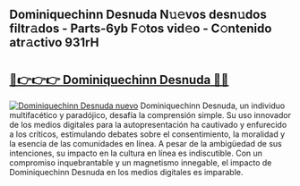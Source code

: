 ## Dominiquechinn Desnuda N𝚞𝚎vos desn𝚞dos filtr𝚊dos - Parts-6yb F𝚘tos vid𝚎o - C𝚘ntenido atr𝚊ctivo 931rH

# <h2><a href="http://mb9i8kj.tromn.icu/?c=Dominiquechinn+Desnuda">🔗👉👉👉 Dominiquechinn Desnuda 🔗🔗</a></h2>

[![Dominiquechinn Desnuda nuevo](https://i.imgur.com/pEAQMta.gif)](http://mb9i8kj.tromn.icu/?c=Dominiquechinn+Desnuda)
Dominiquechinn Desnuda, un individuo multifacético y paradójico, desafía la comprensión simple. Su uso innovador de los medios digitales para la autopresentación ha cautivado y enfurecido a los críticos, estimulando debates sobre el consentimiento, la moralidad y la esencia de las comunidades en línea. A pesar de la ambigüedad de sus intenciones, su impacto en la cultura en línea es indiscutible. Con un compromiso inquebrantable y un magnetismo innegable, el impacto de Dominiquechinn Desnuda en los medios digitales es imparable.
